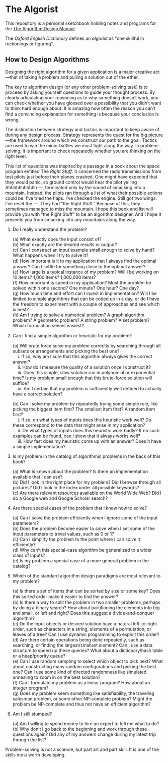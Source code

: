 # The Algorist

This repository is a personal sketchbook holding notes and programs for the [The Algorithm Design Manual](https://www.amazon.com/Algorithm-Design-Manual-Steven-Skiena/dp/1849967202).

The _Oxford English Dictionary_ defines an _algorist_ as "one skillful in reckonings or figuring".

## How to Design Algorithms

Designing the right algorithm for a given application is a major creative act—that of taking a problem and pulling a solution out of the ether.  

The key to algorithm design (or any other problem-solving task) is to proceed by asking yourself questions to guide your thought process. By clearly articulating your reasoning as to why something doesn’t work, you can check whether you have glossed over a possibility that you didn’t want to think hard enough about. It is amazing how often the reason you can’t ﬁnd a convincing explanation for something is because your conclusion is wrong.  

The distinction between strategy and tactics is important to keep aware of during any design process. Strategy represents the quest for the big picture—the framework around which we construct our path to the goal. Tactics are used to win the minor battles we must fight along the way. In problem-solving, it is important to check repeatedly whether you are thinking on the right level.  

This list of questions was inspired by a passage in a book about the space program entitled The _Right Stuff_. It concerned the radio transmissions from test pilots just before their planes crashed. One might have expected that they would panic, so ground control would hear the pilot yelling Ahhhhhhhhhhh —, terminated only by the sound of smacking into a mountain. Instead, the pilots ran through a list of what their possible actions could be. I’ve tried the flaps. I’ve checked the engine. Still got two wings. I’ve reset the —. They had “the Right Stuff.” Because of this, they sometimes managed to miss the mountain. I hope this book and list will provide you with “the Right Stuff” to be an algorithm designer. And I hope it prevents you from smacking into any mountains along the way.  

1. Do I really understand the problem?  

    (a) What exactly does the input consist of?  
    (b) What exactly are the desired results or output?  
    (c) Can I construct an input example small enough to solve by hand? What happens when I try to solve it?  
    (d) How important is it to my application that I always ﬁnd the optimal answer? Can I settle for something close to the optimal answer?  
    (e) How large is a typical instance of my problem? Will I be working on 10 items? 1,000 items? 1,000,000 items?  
    (f) How important is speed in my application? Must the problem be solved within one second? One minute? One hour? One day?  
    (g) How much time and effort can I invest in implementation? Will I be limited to simple algorithms that can be coded up in a day, or do I have the freedom to experiment with a couple of approaches and see which is best?  
    (h) Am I trying to solve a numerical problem? A graph algorithm problem? A geometric problem? A string problem? A set problem? Which formulation seems easiest?

2. Can I ﬁnd a simple algorithm or heuristic for my problem?  

    (a) Will brute force solve my problem correctly by searching through all subsets or arrangements and picking the best one?  
    &nbsp;&nbsp;&nbsp;&nbsp;i. If so, why am I sure that this algorithm always gives the correct answer?  
    &nbsp;&nbsp;&nbsp;&nbsp;ii. How do I measure the quality of a solution once I construct it?  
    &nbsp;&nbsp;&nbsp;&nbsp;iii. Does this simple, slow solution run in polynomial or exponential time? Is my problem small enough that this brute-force solution will suffice?  
    &nbsp;&nbsp;&nbsp;&nbsp;iv. Am I certain that my problem is sufficiently well defined to actually have a correct solution?  

    (b) Can I solve my problem by repeatedly trying some simple rule, like picking the biggest item first? The smallest item first? A random item first?  
    &nbsp;&nbsp;&nbsp;&nbsp;i. If so, on what types of inputs does this heuristic work well? Do these correspond to the data that might arise in my application?  
    &nbsp;&nbsp;&nbsp;&nbsp;ii. On what types of inputs does this heuristic work badly? If no such examples can be found, can I show that it always works well?  
    &nbsp;&nbsp;&nbsp;&nbsp;iii. How fast does my heuristic come up with an answer? Does it have a simple implementation?  

3. Is my problem in the catalog of algorithmic problems in the back of this book?  

    (a) What is known about the problem? Is there an implementation available that I can use?  
    (b) Did I look in the right place for my problem? Did I browse through all pictures? Did I look in the index under all possible keywords?  
    (c) Are there relevant resources available on the World Wide Web? Did I do a Google web and Google Scholar search?  

4. Are there special cases of the problem that I know how to solve?

    (a) Can I solve the problem efficiently when I ignore some of the input parameters?  
    (b) Does the problem become easier to solve when I set some of the input parameters to trivial values, such as 0 or 1?  
    (c) Can I simplify the problem to the point where I can solve it efficiently?  
    (d) Why can’t this special-case algorithm be generalized to a wider class of inputs?  
    (e) Is my problem a special case of a more general problem in the catalog?  

5. Which of the standard algorithm design paradigms are most relevant to my problem?  

    (a) Is there a set of items that can be sorted by size or some key? Does this sorted order make it easier to ﬁnd the answer?  
    (b) Is there a way to split the problem in two smaller problems, perhaps by doing a binary search? How about partitioning the elements into big and small, or left and right? Does this suggest a divide-and-conquer algorithm?  
    (c) Do the input objects or desired solution have a natural left-to-right order, such as characters in a string, elements of a permutation, or leaves of a tree? Can I use dynamic programming to exploit this order?  
    (d) Are there certain operations being done repeatedly, such as searching, or finding the largest/smallest element? Can I use a data structure to speed up these queries? What about a dictionary/hash table or a heap/priority queue?  
    (e) Can I use random sampling to select which object to pick next? What about constructing many random configurations and picking the best one? Can I use some kind of directed randomness like simulated annealing to zoom in on the best solution?  
    (f) Can I formulate my problem as a linear program? How about an integer program?  
    (g) Does my problem seem something like satisfiability, the traveling salesman problem, or some other NP-complete problem? Might the problem be NP-complete and thus not have an efficient algorithm?

6. Am I still stumped?  

    (a) Am I willing to spend money to hire an expert to tell me what to do?  
    (b) Why don’t I go back to the beginning and work through these questions again? Did any of my answers change during my latest trip through the list?  

Problem-solving is not a science, but part art and part skill. It is one of the skills most worth developing.
